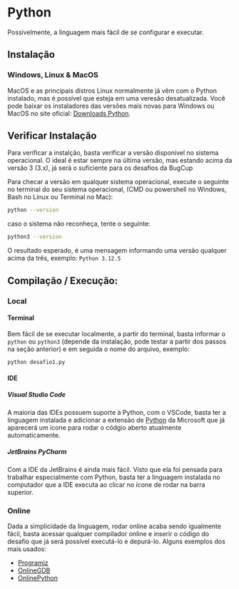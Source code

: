 # Python

Possivelmente, a linguagem mais fácil de se configurar e executar.

## Instalação

### Windows, Linux & MacOS

MacOS e as principais distros Linux normalmente já vêm com o Python instalado, mas é possível que esteja em uma veresão desatualizada.
Você pode baixar os instaladores das versões mais novas para Windows ou MacOS no site oficial:
[Downloads Python](https://www.python.org/downloads/).

## Verificar Instalação

Para verificar a instalção, basta verificar a versão disponível no sistema operacional. O ideal é estar sempre na última versão, mas estando acima da versão 3 (3.x), já será o suficiente para os desafios da BugCup

Para checar a versão em qualquer sistema operacional, execute o seguinte no terminal do seu sistema operacional, (CMD ou powershell no Windows, Bash no Linux ou Terminal no Mac):

```sh
python --version
```

caso o sistema não reconheça, tente o seguinte:

```sh
python3 --version
```

O resultado esperado, é uma mensagem informando uma versão qualquer acima da três, exemplo:
`Python 3.12.5`

## Compilação / Execução:

### Local

#### Terminal

Bem fácil de se executar localmente, a partir do terminal, basta informar o `python` ou `python3` (depende da instalação, pode testar a partir dos passos na seção anterior) e em seguida o nome do arquivo, exemplo:

```sh
python desafio1.py
```

#### IDE

##### Visual Studio Code

A maioria das IDEs possuem suporte à Python, com o VSCode, basta ter a linguagem instalada e adicionar a extensão de [Python](https://marketplace.visualstudio.com/items?itemName=ms-python.python) da Microsoft que já aparecerá um ícone para rodar o códgio aberto atualmente automaticamente.

##### JetBrains PyCharm

Com a IDE da JetBrains é ainda mais fácil. Visto que ela foi pensada para trabalhar especialmente com Python, basta ter a linguagem instalada no computador que a IDE executa ao clicar no ícone de rodar na barra superior.

### Online

Dada a simplicidade da linguagem, rodar online acaba sendo igualmente fácil, basta acessar qualquer compilador online e inserir o código do desafio que já será possível executá-lo e depurá-lo. Alguns exemplos dos mais usados:

- [Programiz](https://www.programiz.com/python-programming/online-compiler/)
- [OnlineGDB](https://www.onlinegdb.com/online_python_compiler)
- [OnlinePython](https://www.online-python.com/)
